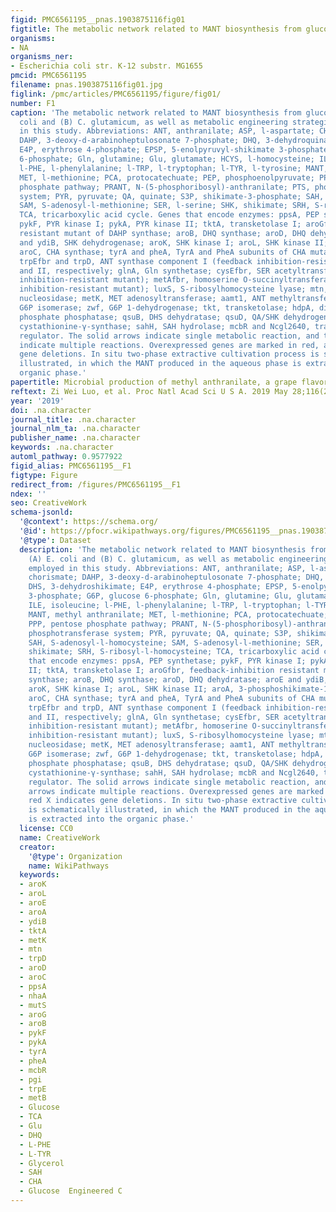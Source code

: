 ```yaml
---
figid: PMC6561195__pnas.1903875116fig01
figtitle: The metabolic network related to MANT biosynthesis from glucose in (A) E
organisms:
- NA
organisms_ner:
- Escherichia coli str. K-12 substr. MG1655
pmcid: PMC6561195
filename: pnas.1903875116fig01.jpg
figlink: /pmc/articles/PMC6561195/figure/fig01/
number: F1
caption: 'The metabolic network related to MANT biosynthesis from glucose in (A) E.
  coli and (B) C. glutamicum, as well as metabolic engineering strategies employed
  in this study. Abbreviations: ANT, anthranilate; ASP, l-aspartate; CHA, chorismate;
  DAHP, 3-deoxy-d-arabinoheptulosonate 7-phosphate; DHQ, 3-dehydroquinate; DHS, 3-dehydroshikimate;
  E4P, erythrose 4-phosphate; EPSP, 5-enolpyruvyl-shikimate 3-phosphate; G6P, glucose
  6-phosphate; Gln, glutamine; Glu, glutamate; HCYS, l-homocysteine; ILE, isoleucine;
  l-PHE, l-phenylalanine; l-TRP, l-tryptophan; l-TYR, l-tyrosine; MANT, methyl anthranilate;
  MET, l-methionine; PCA, protocatechuate; PEP, phosphoenolpyruvate; PPP, pentose
  phosphate pathway; PRANT, N-(5-phosphoribosyl)-anthranilate; PTS, phosphotransferase
  system; PYR, pyruvate; QA, quinate; S3P, shikimate-3-phosphate; SAH, S-adenosyl-l-homocysteine;
  SAM, S-adenosyl-l-methionine; SER, l-serine; SHK, shikimate; SRH, S-ribosyl-l-homocysteine;
  TCA, tricarboxylic acid cycle. Genes that encode enzymes: ppsA, PEP synthetase;
  pykF, PYR kinase I; pykA, PYR kinase II; tktA, transketolase I; aroGfbr, feedback-inhibition
  resistant mutant of DAHP synthase; aroB, DHQ synthase; aroD, DHQ dehydratase; aroE
  and ydiB, SHK dehydrogenase; aroK, SHK kinase I; aroL, SHK kinase II; aroA, 3-phosphoshikimate-1-carboxyvinyltransferase;
  aroC, CHA synthase; tyrA and pheA, TyrA and PheA subunits of CHA mutase, respectively;
  trpEfbr and trpD, ANT synthase component I (feedback inhibition-resistant mutant)
  and II, respectively; glnA, Gln synthetase; cysEfbr, SER acetyltransferase (feedback
  inhibition-resistant mutant); metAfbr, homoserine O-succinyltransferase (feedback
  inhibition-resistant mutant); luxS, S-ribosylhomocysteine lyase; mtn, 5′-methylthioadenosine/S-adenosylhomocysteine
  nucleosidase; metK, MET adenosyltransferase; aamt1, ANT methyltransferase1; pgi,
  G6P isomerase; zwf, G6P 1-dehydrogenase; tkt, transketolase; hdpA, dihydroxyacetone
  phosphate phosphatase; qsuB, DHS dehydratase; qsuD, QA/SHK dehydrogenase; metB,
  cystathionine-γ-synthase; sahH, SAH hydrolase; mcbR and Ncgl2640, transcriptional
  regulator. The solid arrows indicate single metabolic reaction, and the dashed arrows
  indicate multiple reactions. Overexpressed genes are marked in red, and red X indicates
  gene deletions. In situ two-phase extractive cultivation process is schematically
  illustrated, in which the MANT produced in the aqueous phase is extracted into the
  organic phase.'
papertitle: Microbial production of methyl anthranilate, a grape flavor compound.
reftext: Zi Wei Luo, et al. Proc Natl Acad Sci U S A. 2019 May 28;116(22):10749-10756.
year: '2019'
doi: .na.character
journal_title: .na.character
journal_nlm_ta: .na.character
publisher_name: .na.character
keywords: .na.character
automl_pathway: 0.9577922
figid_alias: PMC6561195__F1
figtype: Figure
redirect_from: /figures/PMC6561195__F1
ndex: ''
seo: CreativeWork
schema-jsonld:
  '@context': https://schema.org/
  '@id': https://pfocr.wikipathways.org/figures/PMC6561195__pnas.1903875116fig01.html
  '@type': Dataset
  description: 'The metabolic network related to MANT biosynthesis from glucose in
    (A) E. coli and (B) C. glutamicum, as well as metabolic engineering strategies
    employed in this study. Abbreviations: ANT, anthranilate; ASP, l-aspartate; CHA,
    chorismate; DAHP, 3-deoxy-d-arabinoheptulosonate 7-phosphate; DHQ, 3-dehydroquinate;
    DHS, 3-dehydroshikimate; E4P, erythrose 4-phosphate; EPSP, 5-enolpyruvyl-shikimate
    3-phosphate; G6P, glucose 6-phosphate; Gln, glutamine; Glu, glutamate; HCYS, l-homocysteine;
    ILE, isoleucine; l-PHE, l-phenylalanine; l-TRP, l-tryptophan; l-TYR, l-tyrosine;
    MANT, methyl anthranilate; MET, l-methionine; PCA, protocatechuate; PEP, phosphoenolpyruvate;
    PPP, pentose phosphate pathway; PRANT, N-(5-phosphoribosyl)-anthranilate; PTS,
    phosphotransferase system; PYR, pyruvate; QA, quinate; S3P, shikimate-3-phosphate;
    SAH, S-adenosyl-l-homocysteine; SAM, S-adenosyl-l-methionine; SER, l-serine; SHK,
    shikimate; SRH, S-ribosyl-l-homocysteine; TCA, tricarboxylic acid cycle. Genes
    that encode enzymes: ppsA, PEP synthetase; pykF, PYR kinase I; pykA, PYR kinase
    II; tktA, transketolase I; aroGfbr, feedback-inhibition resistant mutant of DAHP
    synthase; aroB, DHQ synthase; aroD, DHQ dehydratase; aroE and ydiB, SHK dehydrogenase;
    aroK, SHK kinase I; aroL, SHK kinase II; aroA, 3-phosphoshikimate-1-carboxyvinyltransferase;
    aroC, CHA synthase; tyrA and pheA, TyrA and PheA subunits of CHA mutase, respectively;
    trpEfbr and trpD, ANT synthase component I (feedback inhibition-resistant mutant)
    and II, respectively; glnA, Gln synthetase; cysEfbr, SER acetyltransferase (feedback
    inhibition-resistant mutant); metAfbr, homoserine O-succinyltransferase (feedback
    inhibition-resistant mutant); luxS, S-ribosylhomocysteine lyase; mtn, 5′-methylthioadenosine/S-adenosylhomocysteine
    nucleosidase; metK, MET adenosyltransferase; aamt1, ANT methyltransferase1; pgi,
    G6P isomerase; zwf, G6P 1-dehydrogenase; tkt, transketolase; hdpA, dihydroxyacetone
    phosphate phosphatase; qsuB, DHS dehydratase; qsuD, QA/SHK dehydrogenase; metB,
    cystathionine-γ-synthase; sahH, SAH hydrolase; mcbR and Ncgl2640, transcriptional
    regulator. The solid arrows indicate single metabolic reaction, and the dashed
    arrows indicate multiple reactions. Overexpressed genes are marked in red, and
    red X indicates gene deletions. In situ two-phase extractive cultivation process
    is schematically illustrated, in which the MANT produced in the aqueous phase
    is extracted into the organic phase.'
  license: CC0
  name: CreativeWork
  creator:
    '@type': Organization
    name: WikiPathways
  keywords:
  - aroK
  - aroL
  - aroE
  - aroA
  - ydiB
  - tktA
  - metK
  - mtn
  - trpD
  - aroD
  - aroC
  - ppsA
  - nhaA
  - mutS
  - aroG
  - aroB
  - pykF
  - pykA
  - tyrA
  - pheA
  - mcbR
  - pgi
  - trpE
  - metB
  - Glucose
  - TCA
  - Glu
  - DHQ
  - L-PHE
  - L-TYR
  - Glycerol
  - SAH
  - CHA
  - Glucose  Engineered C
---
```

